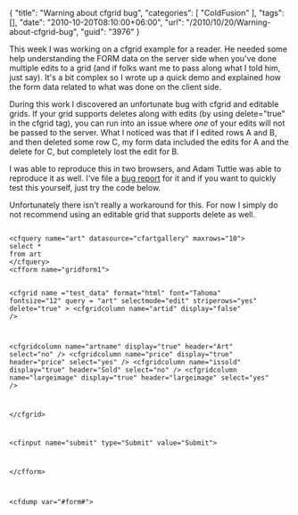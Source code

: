 {
	"title": "Warning about cfgrid bug",
	"categories": [
		"ColdFusion"
	],
	"tags": [],
	"date": "2010-10-20T08:10:00+06:00",
	"url": "/2010/10/20/Warning-about-cfgrid-bug",
	"guid": "3976"
}

This week I was working on a cfgrid example for a reader. He needed some help understanding the FORM data on the server side when you've done multiple edits to a grid (and if folks want me to pass along what I told him, just say). It's a bit complex so I wrote up a quick demo and explained how the form data related to what was done on the client side.
<!--more-->
<p/>

During this work I discovered an unfortunate bug with cfgrid and editable grids. If your grid supports deletes along with edits (by using delete="true" in the cfgrid tag), you can run into an issue where <i>one</i> of your edits will not be passed to the server. What I noticed was that if I edited rows A and B, and then deleted some row C, my form data included the edits for A and the delete for C, but completely lost the edit for B. 
<p/>

I was able to reproduce this in two browsers, and Adam Tuttle was able to reproduce it as well. I've file a <a href="http://cfbugs.adobe.com/cfbugreport/flexbugui/cfbugtracker/main.html#bugId=84683">bug report</a> for it and if you want to quickly test this yourself, just try the code below. 

<p/>

Unfortunately there isn't really a workaround for this. For now I simply do not recommend using an editable grid that supports delete as well.

<p/>

<code>
&lt;cfquery name="art" datasource="cfartgallery" maxrows="10"&gt;
select *
from art
&lt;/cfquery&gt;
&lt;cfform name="gridform1"&gt;

   &lt;cfgrid name ="test_data"
       format="html"
       font="Tahoma"
       fontsize="12"
       query = "art"
       selectmode="edit"
       striperows="yes"
		 delete="true"
                &gt;
&lt;cfgridcolumn name="artid" display="false" /&gt;

&lt;cfgridcolumn name="artname" display="true" header="Art" select="no" /&gt;
&lt;cfgridcolumn name="price" display="true" header="price" select="yes" /&gt;
&lt;cfgridcolumn name="issold" display="true" header="Sold" select="no" /&gt;
&lt;cfgridcolumn name="largeimage" display="true" header="largeimage" select="yes" /&gt;

   &lt;/cfgrid&gt;

   &lt;cfinput name="submit" type="Submit" value="Submit"&gt;

&lt;/cfform&gt;

&lt;cfdump var="#form#"&gt;
</code>